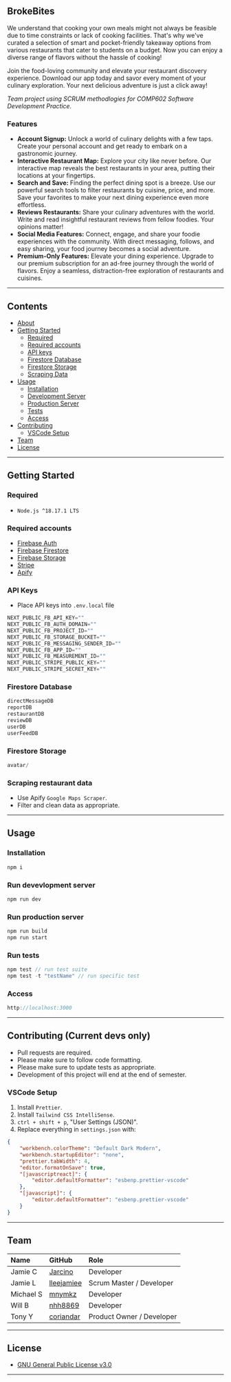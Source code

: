 ## BrokeBites
We understand that cooking your own meals might not always be feasible due to time constraints or lack of cooking facilities. That's why we've curated a selection of smart and pocket-friendly takeaway options from various restaurants that cater to students on a budget. Now you can enjoy a diverse range of flavors without the hassle of cooking!

Join the food-loving community and elevate your restaurant discovery experience. Download our app today and savor every moment of your culinary exploration. Your next delicious adventure is just a click away!

_Team project using SCRUM methodlogies for COMP602 Software Development Practice._

### Features
- __Account Signup:__ Unlock a world of culinary delights with a few taps. Create your personal account and get ready to embark on a gastronomic journey.
- __Interactive Restaurant Map:__ Explore your city like never before. Our interactive map reveals the best restaurants in your area, putting their locations at your fingertips.
- __Search and Save:__ Finding the perfect dining spot is a breeze. Use our powerful search tools to filter restaurants by cuisine, price, and more. Save your favorites to make your next dining experience even more effortless.
- __Reviews Restaurants:__ Share your culinary adventures with the world. Write and read insightful restaurant reviews from fellow foodies. Your opinions matter!
- __Social Media Features:__ Connect, engage, and share your foodie experiences with the community. With direct messaging, follows, and easy sharing, your food journey becomes a social adventure.
- __Premium-Only Features:__ Elevate your dining experience. Upgrade to our premium subscription for an ad-free journey through the world of flavors. Enjoy a seamless, distraction-free exploration of restaurants and cuisines.

--------------------------------------------------

## Contents
- [About][c.1]
- [Getting Started][c.2]
    - [Required][c.2.1]
    - [Required accounts][c.2.2]
    - [API keys][c.2.3]
    - [Firestore Database][c.2.4]
    - [Firestore Storage][c.2.5]
    - [Scraping Data][c.2.6]
- [Usage][c.3]
    - [Installation][c.3.1]
    - [Development Server][c.3.2]
    - [Production Server][c.3.3]
    - [Tests][c.3.4]
    - [Access][c.3.5]
- [Contributing][c.4]
    - [VSCode Setup][c.4.1]
- [Team][c.5]
- [License][c.6]

[c.1]: <https://github.com/coriandar/brokebites#brokebites>
[c.2]: <https://github.com/coriandar/brokebites#getting-started>
[c.2.1]: <https://github.com/coriandar/brokebites#required>
[c.2.2]: <https://github.com/coriandar/brokebites#required-accounts>
[c.2.3]: <https://github.com/coriandar/brokebites#api-keys>
[c.2.4]: <https://github.com/coriandar/brokebites#firestore-database>
[c.2.5]: <https://github.com/coriandar/brokebites#firestore-storage>
[c.2.6]: <https://github.com/coriandar/brokebites#scraping-restaurant-data>
[c.3]: <https://github.com/coriandar/brokebites#usage>
[c.3.1]: <https://github.com/coriandar/brokebites#installation>
[c.3.2]: <https://github.com/coriandar/brokebites#run-devevlopment-server>
[c.3.3]: <https://github.com/coriandar/brokebites#run-production-server>
[c.3.4]: <https://github.com/coriandar/brokebites#run-tests>
[c.3.5]: <https://github.com/coriandar/brokebites#access>
[c.4]: <https://github.com/coriandar/brokebites#contributing-current-devs-only>
[c.4.1]: <https://github.com/coriandar/brokebites#vscode-setup>
[c.5]: <https://github.com/coriandar/brokebites#team>
[c.6]: <https://github.com/coriandar/brokebites#license>

--------------------------------------------------

## Getting Started
### Required
- `Node.js ^18.17.1 LTS`

### Required accounts
- [Firebase Auth][1.1]
- [Firebase Firestore][1.2]
- [Firebase Storage][1.3]
- [Stripe][1.4]
- [Apify][1.5]

[1.1]: <https://firebase.google.com/products/auth>
[1.2]: <https://firebase.google.com/products/firestore>
[1.3]: <https://firebase.google.com/products/storage>
[1.4]: <https://stripe.com>
[1.5]: <https://apify.com>

### API Keys
- Place API keys into `.env.local` file

```js
NEXT_PUBLIC_FB_API_KEY=""
NEXT_PUBLIC_FB_AUTH_DOMAIN=""
NEXT_PUBLIC_FB_PROJECT_ID=""
NEXT_PUBLIC_FB_STORAGE_BUCKET=""
NEXT_PUBLIC_FB_MESSAGING_SENDER_ID=""
NEXT_PUBLIC_FB_APP_ID=""
NEXT_PUBLIC_FB_MEASUREMENT_ID=""
NEXT_PUBLIC_STRIPE_PUBLIC_KEY=""
NEXT_PUBLIC_STRIPE_SECRET_KEY=""
```

### Firestore Database
```js
directMessageDB
reportDB
restaurantDB
reviewDB
userDB
userFeedDB
```

### Firestore Storage
```js
avatar/
```

### Scraping restaurant data
- Use Apify `Google Maps Scraper`.
- Filter and clean data as appropriate.

--------------------------------------------------

## Usage
### Installation
```js
npm i
```

### Run devevlopment server
```js
npm run dev
```

### Run production server
```js
npm run build
npm run start
```

### Run tests
```js
npm test // run test suite
npm test -t "testName" // run specific test
```

### Access
```js
http://localhost:3000
```

--------------------------------------------------

## Contributing (Current devs only)
- Pull requests are required.
- Please make sure to follow code formatting.
- Please make sure to update tests as appropriate.
- Development of this project will end at the end of semester.

### VSCode Setup
1. Install `Prettier`.
2. Install `Tailwind CSS IntelliSense`.
3. `ctrl + shift + p`, "User Settings (JSON)".
4. Replace everything in `settings.json` with:
```json
{
    "workbench.colorTheme": "Default Dark Modern",
    "workbench.startupEditor": "none",
    "prettier.tabWidth": 4,
    "editor.formatOnSave": true,
    "[javascriptreact]": {
        "editor.defaultFormatter": "esbenp.prettier-vscode"
    },
    "[javascript]": {
        "editor.defaultFormatter": "esbenp.prettier-vscode"
    }
}
```

--------------------------------------------------

## Team

| Name      | GitHub            | Role                      |
|:----------|:------------------|:--------------------------|
| Jamie C   | [Jarcino][2.1]    | Developer                 |
| Jamie L   | [lleejamiee][2.2] | Scrum Master / Developer  |
| Michael S | [mnymkz][2.3]     | Developer                 |
| Will B    | [nhh8869][2.4]    | Developer                 |
| Tony Y    | [coriandar][2.5]  | Product Owner / Developer |

[2.1]: <https://github.com/Jarcino>
[2.2]: <https://github.com/lleejamiee>
[2.3]: <https://github.com/mnymkz>
[2.4]: <https://github.com/nhh8869>
[2.5]: <https://github.com/coriandar>

--------------------------------------------------

## License
- [GNU General Public License v3.0](https://github.com/coriandar/BrokeBites/blob/main/LICENSE)

--------------------------------------------------
